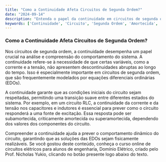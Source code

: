 ```yaml
---
title: "Como a Continuidade Afeta Circuitos de Segunda Ordem?"
date: "2024-09-14"
description: "Entenda o papel da continuidade em circuitos de segunda ordem e sua importância na análise de sistemas elétricos."
keywords: ['Continuidade', 'Circuito', 'Segunda Ordem', 'Amortecida', 'EDO']
---
```


### Como a Continuidade Afeta Circuitos de Segunda Ordem?

Nos circuitos de segunda ordem, a continuidade desempenha um papel crucial na análise e compreensão do comportamento do sistema. A continuidade refere-se à necessidade de que certas variáveis, como a corrente e a tensão, não apresentem descontinuidades abruptas ao longo do tempo. Isso é especialmente importante em circuitos de segunda ordem, que são frequentemente modelados por equações diferenciais ordinárias (EDOs).

A continuidade garante que as condições iniciais do circuito sejam respeitadas, permitindo uma transição suave entre diferentes estados do sistema. Por exemplo, em um circuito RLC, a continuidade da corrente e da tensão nos capacitores e indutores é essencial para prever como o circuito responderá a uma fonte de excitação. Essa resposta pode ser subamortecida, criticamente amortecida ou superamortecida, dependendo dos valores dos componentes do circuito.

Compreender a continuidade ajuda a prever o comportamento dinâmico do circuito, garantindo que as soluções das EDOs sejam fisicamente realizáveis. Se você gostou deste conteúdo, conheça o curso online de circuitos elétricos para alunos de engenharia, Domínio Elétrico, criado pelo Prof. Nicholas Yukio, clicando no botão presente logo abaixo do texto.